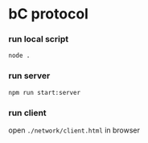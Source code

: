 # bC protocol

### run local script
`node .`

### run server
`npm run start:server`

### run client
open `./network/client.html` in browser

